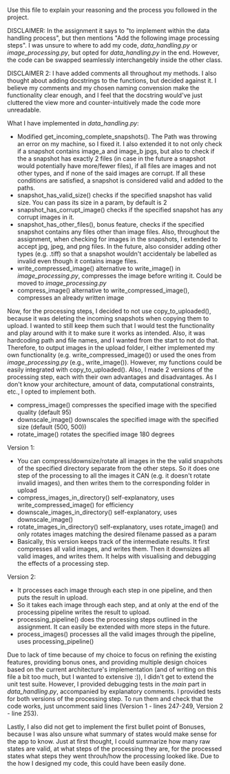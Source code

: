 Use this file to explain your reasoning and the process you followed in the project.

DISCLAIMER: In the assignment it says to "to implement within the data handling process", but then mentions "Add the following image processing steps".
I was unsure to where to add my code, _data_handling.py_ or _image_processing.py_, but opted for _data_handling.py_ in the end. However, the code can be swapped seamlessly interchangebly inside the other class.

DISCLAIMER 2: I have added comments all throughout my methods. I also thought about adding docstrings to the functions, but decided against it. I believe my comments and my chosen naming convension make the functionality clear enough, and I feel that the docstring would've just cluttered the view more and counter-intuitively made the code more unreadable.

What I have implemented in _data_handling.py_:

- Modified get_incoming_complete_snapshots(). The Path was throwing an error on my machine, so I fixed it. I also extended it to not only check if a snapshot contains image_a and image_b jpgs, but also to check if the a snapshot has exactly 2 files (in case in the future a snapshot would potentially have more/fewer files), if all files are images and not other types, and if none of the said images are corrupt. If all these conditions are satisfied, a snapshot is considered valid and added to the paths.
- snapshot_has_valid_size() checks if the specified snapshot has valid size. You can pass its size in a param, by default is 2
- snapshot_has_corrupt_image() checks if the specified snapshot has any corrupt images in it. 
- snapshot_has_other_files(), bonus feature, checks if the specified snapshot contains any files other than image files. Also, throughout the assignment, when checking for images in the snapshots, I extended to accept jpg, jpeg, and png files. In the future, also consider adding other types (e.g. .tiff) so that a snapshot wouldn't accidentaly be labelled as invalid even though it contains image files.
- write_compressed_image() alternative to write_image() in _image_processing.py_, compresses the image before writing it. Could be moved to _image_processing.py_
- compress_image() alternative to write_compressed_image(), compresses an already written image

Now, for the processing steps, I decided to not use copy_to_uploaded(), because it was deleting the incoming snapshots when copying them to upload. I wanted to still keep them such that I would test the functionality and play around with it to make sure it works as intended. Also, it was hardcoding path and file names, and I wanted from the start to not do that. Therefore, to output images in the upload folder, I either implemented my own functionality (e.g. write_compressed_image()) or used the ones from _image_processing.py_ (e.g., write_image()). However, my functions could be easily integrated with copy_to_uploaded().
Also, I made 2 versions of the processing step, each with their own advantages and disadvantages. As I don't know your architecture, amount of data, computational constraints, etc., I opted to implement both.

- compress_image() compresses the specified image with the specified quality (default 95)
- downscale_image() downscales the specified image with the specified size (default (500, 500))
- rotate_image() rotates the specified image 180 degrees

Version 1:

- You can compress/downsize/rotate all images in the the valid snapshots of the specified directory separate from the other steps. So it does one step of the processing to all the images it CAN (e.g. it doesn't rotate invalid images), and then writes them to the corresponding folder in upload
- compress_images_in_directory() self-explanatory, uses write_compressed_image() for efficiency
- downscale_images_in_directory() self-explanatory, uses downscale_image()
- rotate_images_in_directory() self-explanatory, uses rotate_image() and only rotates images matching the desired filename passed as a param
- Basically, this version keeps track of the intermediate results. It first compresses all valid images, and writes them. Then it downsizes all valid images, and writes them. It helps with visualising and debugging the effects of a processing step.

Version 2: 

- It processes each image through each step in one pipeline, and then puts the result in upload.
- So it takes each image through each step, and at only at the end of the processing pipeline writes the result to upload.
- processing_pipeline() does the processing steps outlined in the assignment. It can easily be extended with more steps in the future.
- process_images() processes all the valid images through the pipeline, uses processing_pipeline()

Due to lack of time because of my choice to focus on refining the existing features, providing bonus ones, and providing multiple design choices based on the current architecture's implementation (and of writing on this file a bit too much, but I wanted to extensive :)), I didn't get to extend the unit test suite. 
However, I provided debugging tests in the _main_ part in _data_handling.py_, accompanied by explanatory comments. I provided tests for both versions of the processing step. To run them and check that the code works, just uncomment said lines (Version 1 - lines 247-249, Version 2 - line 253).

Lastly, I also did not get to implement the first bullet point of Bonuses, because I was also unsure what summary of states would make sense for the app to know. Just at first thought, I could summarize how many raw states are valid, at what steps of the processing they are, for the processed states what steps they went throuh/how the processing looked like. Due to the how I designed my code, this could have been easily done.